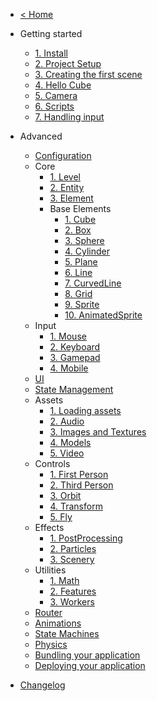 - [< Home](/)

- Getting started
  - [1. Install](/engine/getting-started/installing-mage-engine.md "Installing Mage Engine")
  - [2. Project Setup](/engine/getting-started/setting-up-your-project.md "Setting up your project")
  - [3. Creating the first scene](/engine/getting-started/creating-first-scene.md "Creating your first scene")
  - [4. Hello Cube](/engine/getting-started/hello-cube.md "Hello Cube")
  - [5. Camera](/engine/getting-started/camera.md "Camera")
  - [6. Scripts](/engine/getting-started/scripts.md "Scripts")
  - [7. Handling input](/engine/getting-started/handling-input.md "Handling Input")
  
- Advanced
  - [Configuration](/engine/advanced/configuration.md)
  - Core
    - [1. Level](/engine/advanced/core/level.md)
    - [2. Entity](/engine/advanced/core/entity.md)
    - [3. Element](/engine/advanced/core/element.md)
    - Base Elements
      - [1. Cube]()
      - [2. Box]()
      - [3. Sphere]()
      - [4. Cylinder]()
      - [5. Plane]()
      - [6. Line]()
      - [7. CurvedLine]()
      - [8. Grid]()
      - [9. Sprite]()
      - [10. AnimatedSprite]()
  - Input
    - [1. Mouse](/engine/advanced/input/mouse.md)
    - [2. Keyboard](/engine/advanced/input/keyboard.md)
    - [3. Gamepad](/engine/advanced/input/gamepad.md)
    - [4. Mobile](/engine/advanced/input/mobile.md)
  - [UI](/engine/advanced/ui.md)
  - [State Management](/engine/advanced/state_management.md)
  - Assets
    - [1. Loading assets](/engine/advanced/assets/loading.md)
    - [2. Audio](/engine/advanced/assets/audio.md)
    - [3. Images and Textures](/engine/advanced/assets/images_and_textures.md)
    - [4. Models](/engine/advanced/assets/models.md)
    - [5. Video](/engine/advanced/assets/video.md)
  - Controls
    - [1. First Person](/engine/advanced/controls/first.md)
    - [2. Third Person](/engine/advanced/controls/third.md)
    - [3. Orbit](/engine/advanced/controls/orbit.md)
    - [4. Transform](/engine/advanced/controls/transform.md)
    - [5. Fly](/engine/advanced/controls/fly.md)
  - Effects
    - [1. PostProcessing](/engine/advanced/effects/postprocessing.md)
    - [2. Particles](/engine/advanced/effects/particles.md)
    - [3. Scenery](/engine/advanced/effects/scenery.md)
  - Utilities
    - [1. Math](/engine/utilities/math.md)
    - [2. Features](/engine/utilities/features.md)
    - [3. Workers](/engine/utilities/workers.md)
  - [Router](/engine/advanced/router.md)
  - [Animations](/engine/advanced/animations.md)
  - [State Machines](/engine/advanced/state_machines.md)
  - [Physics](/engine/advanced/physics.md)
  - [Bundling your application](/engine/advanced/bundling.md "Bundling your application")
  - [Deploying your application](/engine/advanced/deploy.md "Deploying your application")

- [Changelog](changelog.md)